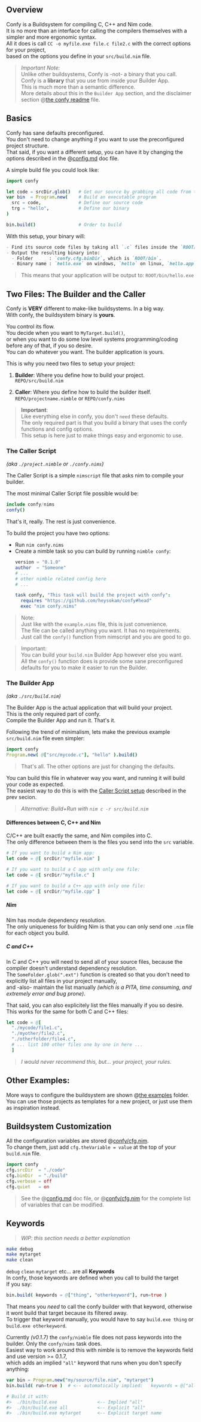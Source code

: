 ## Overview
Confy is a Buildsystem for compiling C, C++ and Nim code.  
It is no more than an interface for calling the compilers themselves with a simpler and more ergonomic syntax.  
All it does is call `CC -o myfile.exe file.c file2.c` with the correct options for your project,  
based on the options you define in your `src/build.nim` file.  

> _Important Note:_  
> Unlike other buildsystems, Confy is -not- a binary that you call.  
> Confy is a **library** that you use from inside your Builder App.  
> This is much more than a semantic difference.   
> More details about this in the `Builder App` section, and the disclaimer section @[the confy readme](../readme.md) file.  

## Basics
Confy has sane defaults preconfigured.  
You don't need to change anything if you want to use the preconfigured project structure.  
That said, if you want a different setup, you can have it by changing the options described in the @[config.md](./config.md) doc file.  

A simple build file you could look like:
```nim
import confy

let code = srcDir.glob()   # Get our source by grabbing all code from the `srcDir` folder
var bin  = Program.new(    # Build an executable program
  src = code,              # Define our source code
  trg = "hello",           # Define our binary
)

bin.build()                # Order to build
```
With this setup, your binary will:
```md
- Find its source code files by taking all `.c` files inside the `ROOT/src` folder
- Output the resulting binary into:
  - Folder      : `confy.cfg.binDir`, which is `ROOT/bin`.
  - Binary name : `hello.exe` on windows, `hello` on linux, `hello.app` on mac
```
> This means that your application will be output to: `ROOT/bin/hello.exe`  


## Two Files:  The Builder and the Caller
Confy is **VERY** different to make-like buildsystems. In a big way.  
With confy, the buildsystem binary is **yours**.  

You control its flow.  
You decide when you want to `MyTarget.build()`,  
or when you want to do some low level systems programming/coding before any of that, if you so desire.  
You can do whatever you want. The builder application is yours.   

This is why you need two files to setup your project:  
1. **Builder**: Where you define how to build your project.  
  `REPO/src/build.nim`  

2. **Caller**: Where you define how to build the builder itself.  
  `REPO/projectname.nimble` or `REPO/confy.nims`  

> **Important**:  
> Like everything else in confy, you don't `need` these defaults.  
> The only required part is that you build a binary that uses the confy functions and config options.  
> This setup is here just to make things easy and ergonomic to use.  


### The Caller Script
_(aka `./project.nimble` or `./confy.nims`)_  

The Caller Script is a simple `nimscript` file that asks nim to compile your builder.  

The most minimal Caller Script file possible would be:
```nim
include confy/nims
confy()
```
That's it, really. The rest is just convenience.

To build the project you have two options:
- Run `nim confy.nims`
- Create a nimble task so you can build by running `nimble confy`:
  ```nim
  version = "0.1.0"
  author  = "Someone"
  # ...
  # other nimble related config here
  # ...

  task confy, "This task will build the project with confy":
    requires "https://github.com/heysokam/confy#head"
    exec "nim confy.nims"
  ```
> Note:  
> Just like with the `example.nims` file, this is just convenience.  
> The file can be called anything you want. It has no requirements.  
> Just call the `confy()` function from nimscript and you are good to go.  

> Important:  
> You can build your `build.nim` Builder App however else you want.  
> All the `confy()` function does is provide some sane preconfigured defaults for you to make it easier to run the Builder.  


### The Builder App
_(aka `./src/build.nim`)_  

The Builder App is the actual application that will build your project.  
This is the only required part of confy.  
Compile the Builder App and run it. That's it.  

Following the trend of minimalism, lets make the previous example `src/build.nim` file even simpler:
```nim
import confy
Program.new( @["src/mycode.c"], "hello" ).build()
```
> That's all. The other options are just for changing the defaults.

You can build this file in whatever way you want, and running it will build your code as expected.  
The easiest way to do this is with the [Caller Script setup](#the-caller-script) described in the prev secion.  
> _Alternative: Build+Run with `nim c -r src/build.nim`_

#### Differences between C, C++ and Nim
C/C++ are built exactly the same, and Nim compiles into C.  
The only difference between them is the files you send into the `src` variable.  
```nim
# If you want to build a Nim app:
let code = @[ srcDir/"myfile.nim" ]

# If you want to build a C app with only one file:
let code = @[ srcDir/"myfile.c" ]

# If you want to build a C++ app with only one file:
let code = @[ srcDir/"myfile.cpp" ]
```

##### Nim
Nim has module dependency resolution.  
The only uniqueness for building Nim is that you can only send one `.nim` file for each object you build.  

##### C and C++
In C and C++ you will need to send all of your source files, because the compiler doesn't understand dependency resolution.  
The `SomeFolder.glob(".ext")` function is created so that you don't need to explicitly list all files in your project manually,  
and -also- maintain the list manually _(which is a PITA, time consuming, and extremely error and bug prone)_.  

That said, you can also explicitely list the files manually if you so desire.  
This works for the same for both C and C++ files:
```nim
let code = @[
  "./mycode/file1.c",
  "./myother/file2.c",
  "./otherfolder/file4.c",
  # ... list 100 other files one by one in here ...
  ]
```
> _I would never recommend this, but... your project, your rules._


## Other Examples:
More ways to configure the buildsystem are shown @[the examples](./examples) folder.  
You can use those projects as templates for a new project, or just use them as inspiration instead.  


## Buildsystem Customization
All the configuration variables are stored @[confy/cfg.nim](./src/confy/cfg.nim).  
To change them, just add `cfg.theVariable = value` at the top of your `build.nim` file.  
```nim
import confy
cfg.srcDir  = "./code"
cfg.binDir  = "./build"
cfg.verbose = off
cfg.quiet   = on
```
> See the @[config.md](./config.md) doc file, or @[confy/cfg.nim](../src/confy/cfg.nim) for the complete list of variables that can be modified.

## Keywords
> _WIP: this section needs a better explanation_  

```nim
make debug
make mytarget
make clean
```
`debug` `clean` `mytarget` etc... are all **Keywords**  
In confy, those keywords are defined when you call to build the target  
If you say:  
```nim
bin.build( keywords = @["thing", "otherkeyword"], run=true )
```
That means you *need* to call the confy builder with that keyword, otherwise it wont build that target because its filtered away.  
To trigger that keyword manually, you would have to say `build.exe thing` or `build.exe otherkeyword`.  

Currently _(v0.1.7)_ the `confy/nimble` file does not pass keywords into the builder. Only the `confy/nims` task does.  
Easiest way to work around this with nimble is to remove the keywords field and use version >= 0.1.7,  
which adds an implied `"all"` keyword that runs when you don't specify anything:  
```nim
var bin = Program.new("my/source/file.nim", "mytarget")
bin.build( run=true )  # <-- automatically implied:   keywords = @["all", "mytarget"]

# Build it with:
#>  ./bin/build.exe               <-- Implied "all"
#>  ./bin/build.exe all           <-- Explicit "all"
#>  ./bin/build.exe mytarget      <-- Explicit target name
```
